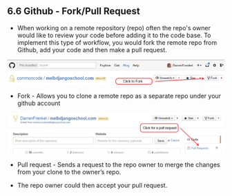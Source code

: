 ## 6.6 Github - Fork/Pull Request


- When working on a remote repository (repo) often the repo's owner would like to review your code before adding it to the code base. To implement this type of workflow, you would fork the remote repo from Github, add your code and then make a pull request.

![Github Fork](images/github-fork.png)

- Fork - Allows you to clone a remote repo as a separate repo under your github account

![Github Pull Request](images/github-pullRequest.png)

- Pull request - Sends a request to the repo owner to merge the changes from your clone to the owner’s repo.

- The repo owner could then accept your pull request.
